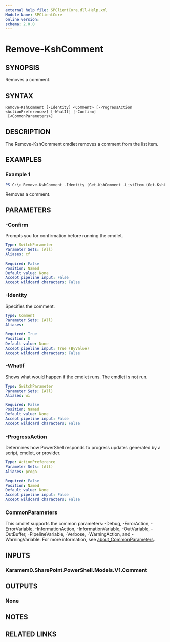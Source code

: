 ```yaml
---
external help file: SPClientCore.dll-Help.xml
Module Name: SPClientCore
online version:
schema: 2.0.0
---
```


# Remove-KshComment

## SYNOPSIS
Removes a comment.

## SYNTAX

```
Remove-KshComment [-Identity] <Comment> [-ProgressAction <ActionPreference>] [-WhatIf] [-Confirm]
 [<CommonParameters>]
```

## DESCRIPTION
The Remove-KshComment cmdlet removes a comment from the list item.

## EXAMPLES

### Example 1
```powershell
PS C:\> Remove-KshComment -Identity (Get-KshComment -ListItem (Get-KshListItem -List (Get-KshList -ListTitle 'Site Pages') -ItemId 1) -CommentId 1)
```

Removes a comment.

## PARAMETERS

### -Confirm
Prompts you for confirmation before running the cmdlet.

```yaml
Type: SwitchParameter
Parameter Sets: (All)
Aliases: cf

Required: False
Position: Named
Default value: None
Accept pipeline input: False
Accept wildcard characters: False
```

### -Identity
Specifies the comment.

```yaml
Type: Comment
Parameter Sets: (All)
Aliases:

Required: True
Position: 0
Default value: None
Accept pipeline input: True (ByValue)
Accept wildcard characters: False
```

### -WhatIf
Shows what would happen if the cmdlet runs. The cmdlet is not run.

```yaml
Type: SwitchParameter
Parameter Sets: (All)
Aliases: wi

Required: False
Position: Named
Default value: None
Accept pipeline input: False
Accept wildcard characters: False
```

### -ProgressAction
Determines how PowerShell responds to progress updates generated by a script, cmdlet, or provider.

```yaml
Type: ActionPreference
Parameter Sets: (All)
Aliases: proga

Required: False
Position: Named
Default value: None
Accept pipeline input: False
Accept wildcard characters: False
```

### CommonParameters
This cmdlet supports the common parameters: -Debug, -ErrorAction, -ErrorVariable, -InformationAction, -InformationVariable, -OutVariable, -OutBuffer, -PipelineVariable, -Verbose, -WarningAction, and -WarningVariable. For more information, see [about_CommonParameters](http://go.microsoft.com/fwlink/?LinkID=113216).

## INPUTS

### Karamem0.SharePoint.PowerShell.Models.V1.Comment

## OUTPUTS

### None

## NOTES

## RELATED LINKS

